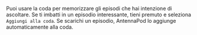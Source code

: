 Puoi usare la coda per memorizzare gli episodi che hai intenzione di ascoltare.
Se ti imbatti in un episodio interessante, tieni premuto e seleziona
`Aggiungi alla coda`. Se scarichi un episodio, AntennaPod lo aggiunge
automaticamente alla coda.
